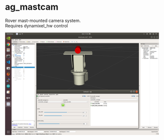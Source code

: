 # ag_mastcam
 Rover mast-mounted camera system.  
 Requires dynamixel_hw control
 
<img src="https://github.com/andreagavazzi/ag_mastcam/blob/main/assets/Screenshot.png" alt="" width="800"/>
